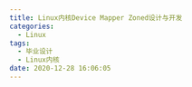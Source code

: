 ```yaml
---
title: Linux内核Device Mapper Zoned设计与开发
categories:
  - Linux
tags:
  - 毕业设计
  - Linux内核
date: 2020-12-28 16:06:05
---
```

